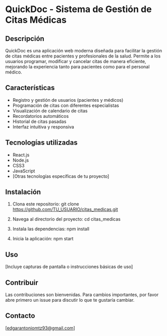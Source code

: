 # QuickDoc - Sistema de Gestión de Citas Médicas

## Descripción
QuickDoc es una aplicación web moderna diseñada para facilitar la gestión de citas médicas entre pacientes y profesionales de la salud. Permite a los usuarios programar, modificar y cancelar citas de manera eficiente, mejorando la experiencia tanto para pacientes como para el personal médico.

## Características
- Registro y gestión de usuarios (pacientes y médicos)
- Programación de citas con diferentes especialistas
- Visualización de calendario de citas
- Recordatorios automáticos
- Historial de citas pasadas
- Interfaz intuitiva y responsiva

## Tecnologías utilizadas
- React.js
- Node.js
- CSS3
- JavaScript
- [Otras tecnologías específicas de tu proyecto]

## Instalación
1. Clona este repositorio: git clone https://github.com/TU_USUARIO/citas_medicas.git 

2. Navega al directorio del proyecto:
cd citas_medicas

3. Instala las dependencias:
npm install

4. Inicia la aplicación:
npm start

## Uso
[Incluye capturas de pantalla o instrucciones básicas de uso]

## Contribuir
Las contribuciones son bienvenidas. Para cambios importantes, por favor abre primero un issue para discutir lo que te gustaría cambiar.

## Contacto
[edgarantoniomtz93@gmail.com]

